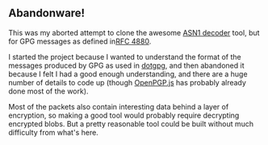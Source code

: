 
Abandonware!
------------

This was my aborted attempt to clone the awesome [ASN1 decoder](http://lapo.it/asn1js/) tool, but for GPG messages as defined in[RFC 4880](http://tools.ietf.org/search/rfc4880).

I started the project because I wanted to understand the format of the messages produced by GPG as used in [dotgpg](https://github.com/ConradIrwin/dotgpg), and then abandoned it because I felt I had a good enough understanding, and there are a huge number of details to code up (though [OpenPGP.js](http://openpgpjs.org/) has probably already done most of the work).

Most of the packets also contain interesting data behind a layer of encryption, so making a good tool would probably require decrypting encrypted blobs. But a pretty reasonable tool could be built without much difficulty from what's here.
